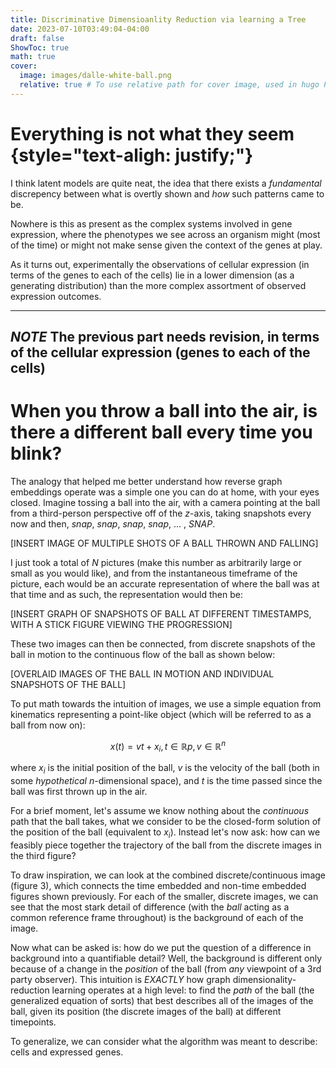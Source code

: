 ```yaml
---
title: Discriminative Dimensioanlity Reduction via learning a Tree
date: 2023-07-10T03:49:04-04:00
draft: false
ShowToc: true
math: true
cover:
  image: images/dalle-white-ball.png
  relative: true # To use relative path for cover image, used in hugo Page-bundles
---
```


# Everything is not what they seem {style="text-aligh: justify;"}

I think latent models are quite neat, the idea that there exists a *fundamental* discrepency between what is overtly shown and *how* such patterns came to be.

Nowhere is this as present as the complex systems involved in gene expression, where the phenotypes we see across an organism might (most of the time) or might not make sense given the context of the genes at play.

As it turns out, experimentally the observations of cellular expression (in terms of the genes to each of the cells) lie in a lower dimension (as a generating distribution) than the more complex assortment of observed expression outcomes.

---
***NOTE***
The previous part needs revision, in terms of the cellular expression (genes to each of the cells)
---

# When you throw a ball into the air, is there a different ball every time you blink?

The analogy that helped me better understand how reverse graph embeddings operate was a simple one you can do at home, with your eyes closed. Imagine tossing a ball into the air, with a camera pointing at the ball from a third-person perspective off of the $z$-axis, taking snapshots every now and then, *snap*, *snap*, *snap*, *snap*, ... , *SNAP*. 

[INSERT IMAGE OF MULTIPLE SHOTS OF A BALL THROWN AND FALLING]

I just took a total of *N* pictures (make this number as arbitrarily large or small as you would like), and from the instantaneous timeframe of the picture, each would be an accurate representation of where the ball was at that time and as such, the representation would then be:

[INSERT GRAPH OF SNAPSHOTS OF BALL AT DIFFERENT TIMESTAMPS, WITH A STICK FIGURE VIEWING THE PROGRESSION]

These two images can then be connected, from discrete snapshots of the ball in motion to the continuous flow of the ball as shown below:

[OVERLAID IMAGES OF THE BALL IN MOTION AND INDIVIDUAL SNAPSHOTS OF THE BALL]

To put math towards the intuition of images, we use a simple equation from kinematics representing a point-like object (which will be referred to as a ball from now on):

$$
x(t) = vt + x_i, t \in \mathbb{R} p,v \in \mathbb{R}^n
$$

where $x_i$ is the initial position of the ball, $v$ is the velocity of the ball (both in some *hypothetical* $n$-dimensional space), and $t$ is the time passed since the ball was first thrown up in the air.

For a brief moment, let's assume we know nothing about the *continuous* path that the ball takes, what we consider to be the closed-form solution of the position of the ball (equivalent to $x_i$). Instead let's now ask: how can we feasibly piece together the trajectory of the ball from the discrete images in the third figure?

To draw inspiration, we can look at the combined discrete/continuous image (figure 3), which connects the time embedded and non-time embedded figures shown previously. For each of the smaller, discrete images, we can see that the most stark detail of difference (with the *ball* acting as a common reference frame throughout) is the background of each of the image.

Now what can be asked is: how do we put the question of a difference in background into a quantifiable detail? Well, the background is different only because of a change in the *position* of the ball (from *any* viewpoint of a 3rd party observer). This intuition is *EXACTLY* how graph dimensionality-reduction learning operates at a high level: to find the *path* of the ball (the generalized equation of sorts) that best describes all of the images of the ball, given its position (the discrete images of the ball) at different timepoints.

To generalize, we can consider what the algorithm was meant to describe: cells and expressed genes.